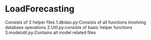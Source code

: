 # LoadForecasting
Consists of 3 helper files 
1.dbdao.py:Consists of all functions involving database operations 
2.Util.py:consists of basic helper functions
3.modelutil.py:Contains all model related files
